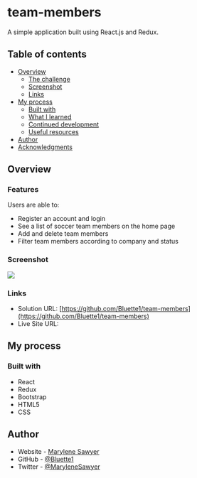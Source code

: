 # team-members

A simple application built using React.js and Redux.

## Table of contents

- [Overview](#overview)
  - [The challenge](#the-challenge)
  - [Screenshot](#screenshot)
  - [Links](#links)
- [My process](#my-process)
  - [Built with](#built-with)
  - [What I learned](#what-i-learned)
  - [Continued development](#continued-development)
  - [Useful resources](#useful-resources)
- [Author](#author)
- [Acknowledgments](#acknowledgments)

## Overview

### Features

Users are able to:

- Register an account and login
- See a list of soccer team members on the home page
- Add and delete team members
- Filter team members according to company and status

### Screenshot

![](./public/images/screenshot.jpg)

### Links

- Solution URL: [https://github.com/Bluette1/team-members](https://github.com/Bluette1/team-members)
- Live Site URL: []()

## My process

### Built with

- React
- Redux
- Bootstrap
- HTML5
- CSS 

## Author

- Website - [Marylene Sawyer](http://www.marylene.tech/)
- GitHub - [@Bluette1](https://github.com/Bluette1)
- Twitter - [@MaryleneSawyer](https://twitter.com/MaryleneSawyer)

